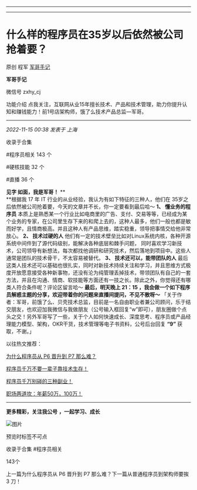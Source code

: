 ----------------------------------------
----------------------------------------
#  什么样的程序员在35岁以后依然被公司抢着要？

原创 程军  [ 军哥手记 ](javascript:void\(0\);)

**军哥手记** ![]()

微信号 zxhy_cj

功能介绍 点我关注，互联网从业15年擅长技术、产品和技术管理，助力你提升认知和赚钱能力！前1号店架构师，饿了么技术产品总监—军哥。

____

_2022-11-15 00:38_ _发表于 上海_

收录于合集

#程序员相关 143 个

#硬核技能 32 个

#直播 36 个

**见字 如面，我是军哥！** **  
**根据我 17 年 IT 行业的从业经验，我认为有如下特征的三种人，他们在 35岁之后依然被公司抢着要，今天的文章并不长，你一定要看到最后哈～ **1、
懂业务的程序员**
本质上是熟悉某一个行业比如电商里的广告、支付、交易等等，已经成为某个业务的专家，在公司里生存下来的和爬上去的，这种人最多，他们一般也都是敏而好学，且情商极高。并且这种人有产品思维，踏实稳重，领导把事情交给他非常放心。
**2、 技术过硬的人** 他们有一定的技术壁垒比如对Linux系统内核，各种开源系统中间件到了源代码级别，能解决各种底层和棘手问题，
同时喜欢学习新技术，公司领导有新想法，每次都找他调研和研究技术，然后落地到项目中。这些人通常是团队的技术骨干，不太容易被替代。 **3、
技术还可以，能带团队的人**
最后这类人技术还可以基础也很扎实，同时对新技术持续关注和学习，并且思维方式极度开放愿意接受各种新事物，还没有沦为纯管理丢掉技术，带领团队有自己的一套方法，并且在沟通、情商、软技能等方面还有一技之长。除此之外，你觉得还有哪类人符合条件呢？评论区留言哈～
**最后，明天晚上 21：15 ，我会做一个如下程序员解惑主题的分享，欢迎带着你的问题来直播间提问，不见不散呀～**
「关于作者：军哥，前饿了么、贝壳技术总监，目前是一名自由职业者兼公司顾问，乐于结交朋友，也欢迎加我微信与我做朋友（公号输入框回复“w”即可），朋友圈做个点头之交！另外军哥写了一些，关于个人如何快速成长、深度思考、程序员或产品经理能力模型、架构，OKR干货，技术管理等电子书资料，公号后台回复
**“9”** 获取，不谢。」  

以往热文推荐：

[为什么程序员从 P6 晋升到 P7
那么难？](http://mp.weixin.qq.com/s?__biz=MzA3MDU2MjM4Ng==&mid=2247497022&idx=1&sn=38e3288f8f12e896cf0457523faeee76&chksm=9f385203a84fdb15fa0f1a4f851b09a7862a46d4469272ee9acd7fc8efadaf9fef9bf58805d7&scene=21#wechat_redirect)  

[程序员千万不要一辈子靠技术生存！](http://mp.weixin.qq.com/s?__biz=MzA3MDU2MjM4Ng==&mid=2247497020&idx=1&sn=4084c75062f75b924e094ca36f6165c3&chksm=9f385201a84fdb177c43cc2a2276f35a4d3feb325db379067f5928c890944e3f7d7cf2924e45&scene=21#wechat_redirect)  

[程序员千万别碰的三种副业！](http://mp.weixin.qq.com/s?__biz=MzA3MDU2MjM4Ng==&mid=2247497000&idx=1&sn=ac5f69b9231e983402b1753218d86260&chksm=9f385215a84fdb03763a6f3b230bc6f7eaa53682a048b1b0b8c4f223e4309aadc8c0b45d0636&scene=21#wechat_redirect)  

[职场两道坎：年薪50万，100万！](http://mp.weixin.qq.com/s?__biz=MzA3MDU2MjM4Ng==&mid=2247496522&idx=1&sn=48794a181eb988a63444e012dcf71edb&chksm=9f385477a84fdd61f02c3e8f27c861f486dfe0dc3292837d211c8c321d413232a3123d8dc89d&scene=21#wechat_redirect)

  

* * *

  

 **更多精彩，关注我公号** **，一起学习、成长**

![图片](https://mmbiz.qpic.cn/mmbiz_png/b96CibCt70iaajvl7fD4ZCicMcjhXMp1v6UibM134tIsO1j5yqHyNhh9arj090oAL7zGhRJRq6cFqFOlDZMleLl4pw/640?wx_fmt=png)

预览时标签不可点

收录于合集 #程序员相关

143个

上一篇为什么程序员从 P6 晋升到 P7 那么难？下一篇从普通程序员到架构师要挨 3 刀！

